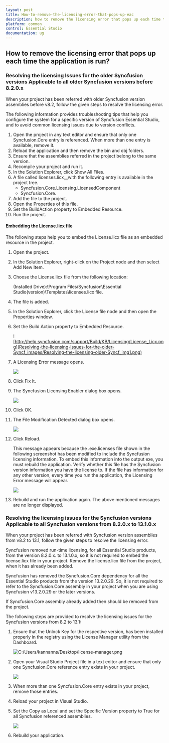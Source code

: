 ```yaml
---
layout: post
title: How-to-remove-the-licensing-error-that-pops-up-eac
description: how to remove the licensing error that pops up each time the application is run?
platform: common
control: Essential Studio
documentation: ug
---
```


## How to remove the licensing error that pops up each time the application is run?


### Resolving the licensing Issues for the older Syncfusion versions Applicable to all older Syncfusion versions before 8.2.0.x

When your project has been referred with older Syncfusion version assemblies before v8.2, follow the given steps to resolve the licensing error.

The following information provides troubleshooting tips that help you configure the system for a specific version of Syncfusion Essential Studio, and to avoid common licensing issues due to version conflicts.

1.  Open the project in any text editor and ensure that only one Syncfusion.Core entry is referenced. When more than one entry is available, remove it.
2.  Reload the application and then remove the bin and obj folders. 
2.  Ensure that the assemblies referred in the project belong to the same version.
3.  Recompile your project and run it.
4.  In the Solution Explorer, click Show All Files. 
5.  A file called licenses.licx__with the following entry is available in the project tree. 
    * Syncfusion.Core.Licensing.LicensedComponent
    * Syncfusion.Core. 
6. Add the file to the project.
7. Open the Properties of this file. 
8. Set the BuildAction property to Embedded Resource.
9. Run the project.

#### Embedding the License.licx file

The following steps help you to embed the License.licx file as an embedded resource in the project.

1. Open the project.
2. In the Solution Explorer, right-click on the Project node and then select Add New Item.
3. Choose the License.licx file from the following location:

   (Installed Drive):\Program Files\Syncfusion\Essential Studio\(version)\Templates\licenses.licx file.

4. The file is added. 
5. In the Solution Explorer, click the License file node and then open the Properties window.
6. Set the Build Action property to Embedded Resource.

   ![http://help.syncfusion.com/support/Build/KB/Licensing/License_Licx.png](Resolving-the-licensing-Issues-for-the-older-Syncf_images/Resolving-the-licensing-older-Syncf_img1.png)



7. A Licensing Error message opens. 

   ![](Resolving-the-licensing-Issues-for-the-older-Syncf_images/Resolving-the-licensing-older-Syncf_img2.jpeg)



8. Click Fix It.
9. The Syncfusion Licensing Enabler dialog box opens. 

   ![](Resolving-the-licensing-Issues-for-the-older-Syncf_images/Resolving-the-licensing-older-Syncf_img3.jpeg)



10. Click OK.

11. The File Modification Detected dialog box opens. 


    ![](Resolving-the-licensing-Issues-for-the-older-Syncf_images/Resolving-the-licensing-older-Syncf_img4.jpeg)



12. Click Reload. 

    This message appears because the .exe.licenses file shown in the following screenshot has been modified to include the Syncfusion licensing information. To embed this information into the output exe, you must rebuild the application. Verify whether this file has the Syncfusion version information you have the license to. If the file has information for any other version, every time you run the application, the Licensing Error message will appear.  
 
    ![](Resolving-the-licensing-Issues-for-the-older-Syncf_images/Resolving-the-licensing-older-Syncf_img5.jpeg)

13. Rebuild and run the application again. The above mentioned messages are no longer displayed.


### Resolving the licensing issues for the Syncfusion versions Applicable to all Syncfusion versions from 8.2.0.x to 13.1.0.x

When your project has been referred with Syncfusion version assemblies from v8.2 to 13.1, follow the given steps to resolve the licensing error.

Syncfusion removed run-time licensing, for all Essential Studio products, from the version 8.2.0.x. to 13.1.0.x, so it is not required to embed the license.licx file in your project. Remove the license.licx file from the project, when it has already been added.

Syncfusion has removed the Syncfusion.Core dependency for all the Essential Studio products from the version 13.2.0.29. So, it is not required to refer to the Syncfusion.Core assembly in your project when you are using Syncfusion v13.2.0.29 or the later versions. 

If Syncfusion.Core assembly already added then should be removed from the project.


The following steps are provided to resolve the licensing issues for the Syncfusion versions from 8.2 to 13.1:

1. Ensure that the Unlock Key for the respective version, has been installed properly in the registry using the License Manager utility from the Dashboard.

   ![C:/Users/kannanns/Desktop/license-manager.png](Resolving-the-licensing-issues-for-the-Syncfusion-_images/Resolving-the-licensing-Syncfusion-_img1.png)

2. Open your Visual Studio Project file in a text editor and ensure that only one Syncfusion.Core reference entry exists in your project.

   ![](Resolving-the-licensing-issues-for-the-Syncfusion-_images/Resolving-the-licensing-Syncfusion-_img2.png)

3. When more than one Syncfusion.Core entry exists in your project, remove those entries.
4. Reload your project in Visual Studio.
5. Set the Copy as Local and set the Specific Version property to True for all Syncfusion referenced assemblies.

   ![](Resolving-the-licensing-issues-for-the-Syncfusion-_images/Resolving-the-licensing-Syncfusion-_img3.png)

6. Rebuild your application.